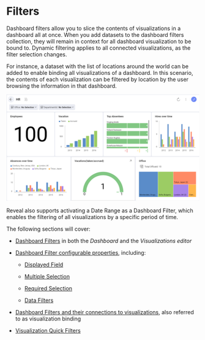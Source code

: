 # Filters

Dashboard filters allow you to slice the contents of visualizations in a
dashboard all at once. When you add datasets to the dashboard filters
collection, they will remain in context for all dashboard visualization
to be bound to. Dynamic filtering applies to all connected
visualizations, as the filter selection changes.

For instance, a dataset with the list of locations around the world can
be added to enable binding all visualizations of a dashboard. In this
scenario, the contents of each visualization can be filtered by location
by the user browsing the information in that dashboard.

<img src="images/dashboard-filters-binding.png" alt="Dashboard filter by location added in the Dashboard editor" class="responsive-img"/>

Reveal also supports activating a Date Range as a Dashboard Filter,
which enables the filtering of all visualizations by a specific period
of time.

The following sections will cover:

  - [Dashboard Filters](dashboard-filters.md) in both the *Dashboard* and
    the *Visualizations editor*

  - [Dashboard Filter configurable properties](dashboard-filters-properties.md), including:

      - [Displayed Field](dashboard-filters-properties.html#displayed-field)

      - [Multiple Selection](dashboard-filters-properties.html#multiple-selection)

      - [Required Selection](dashboard-filters-properties.html#required-selection)

      - [Data Filters](dashboard-filters-properties.html#data-filters)

  - [Dashboard Filters and their connections to visualizations](connecting-dashboard-filters-visualization.md), also
    referred to as visualization binding

  - [Visualization Quick Filters](visualization-filters.md)
